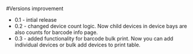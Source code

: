 #Versions improvement

- 0.1 - intial release
- 0.2 - changed device count logic. Now child devices in device bays are also counts for barcode info page.
- 0.3 - added functionality for barcode bulk print. Now you can add individual devices or bulk add devices to print table.